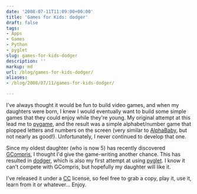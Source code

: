 ```yaml
---
date: '2008-07-11T11:09:00+00:00'
title: 'Games for Kids: dodger'
draft: false
tags:
- Apps
- Games
- Python
- pyglet
slug: games-for-kids-dodger
description: ''
markup: md
url: /blog/games-for-kids-dodger/
aliases:
- /blog/2008/07/11/games-for-kids-dodger/

---
```


I've always thought it would be fun to build video games, and when my daughters were born, I knew I would eventually want to build some simple games that they could enjoy while they're young. My original attempt at this lead me to [pygame](http://pygame.org), and the result was a simple alphabet/number game that plopped letters and numbers on the screen (very similar to [AlphaBaby](http://alphababy.sourceforge.net/), but not nearly as good!). Unfortunately, I never continued to develop that one.  
  
Since my oldest daughter (who is now 5) has recently discovered [GCompris](http://gcompris.net/), I thought I'd give the game-writing another chance. This has resulted in [dodger](http://bradmontgomery.net/show.php?page=project_kidgames), which is also my first attempt at using [pyglet](http://pyglet.org/). I know it can't compete with GCompris, but hopefully my daughter will like it.   
  
I've released it under a [CC](http://creativecommons.org/) license, so feel free to grab a copy, play it, use it, learn from it or whatever... Enjoy.